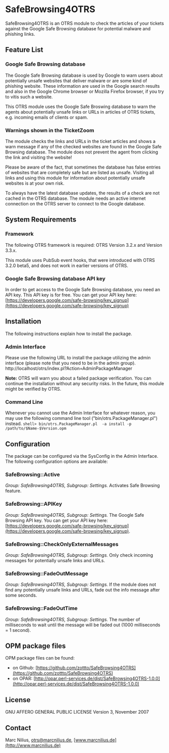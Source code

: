 SafeBrowsing4OTRS
=================

SafeBrowsing4OTRS is an OTRS module to check the articles of your tickets against the Google Safe Browsing database for potential malware and phishing links.

Feature List
------------
### Google Safe Browsing database
The Google Safe Browsing database is used by Google to warn users about potentially unsafe websites that deliver
malware or are some kind of phishing website. These information are used in the Google search results and also
in the Google Chrome browser or Mozilla Firefox browser, if you try to vitis such a website.

This OTRS module uses the Google Safe Broswing database to warn the agents about potentially unsafe links or
URLs in articles of OTRS tickets, e.g. incoming emails of clients or spam.

### Warnings shown in the TicketZoom
The module checks the links and URLs in the ticket articles and shows a warn message if any of the checked websites
are found in the Google Safe Browsing database. The module does not prevent the agent from clicking the link and
visiting the website!

Please be aware of the fact, that sometimes the database has false entries of websites that are completely safe but
are listed as unsafe. Visiting all links and using this module for information about potentially unsafe websites is
at your own risk.

To always have the latest database updates, the results of a check are not cached in the OTRS database. The module
needs an active internet connection on the OTRS server to connect to the Google database.

System Requirements
-------------------
### Framework
The following OTRS framework is required:
OTRS Version 3.2.x and Version 3.3.x.

This module uses PubSub event hooks, that were introduced with OTRS 3.2.0 beta5, and does not work in earlier
versions of OTRS.

### Google Safe Browsing database API key
In order to get access to the Google Safe Browsing database, you need an API key. This API key is for free.
You can get your API key here: [https://developers.google.com/safe-browsing/key_signup](https://developers.google.com/safe-browsing/key_signup)

Installation
------------
The following instructions explain how to install the package.


### Admin Interface
Please use the following URL to install the package utilizing the admin interface (please note that you need to be in the admin group).
http://localhost/otrs/index.pl?Action=AdminPackageManager

**Note:** OTRS will warn you about a failed package verification. You can continue the installation without any
security risks. In the future, this module might be verified by OTRS.


### Command Line
Whenever you cannot use the Admin Interface for whatever reason, you may use the following command line tool
("bin/otrs.PackageManager.pl") instead.
`shell> bin/otrs.PackageManager.pl  -a install -p /path/to/$Name-$Version.opm`

Configuration
-------------
The package can be configured via the SysConfig in the Admin Interface. The following configuration options are available:

### SafeBrowsing::Active
*Group: SafeBrowsing4OTRS, Subgroup: Settings.*
Activates Safe Browsing feature.

### SafeBrowsing::APIKey
*Group: SafeBrowsing4OTRS, Subgroup: Settings.*
The Google Safe Browsing API key. You can get your API key here: [https://developers.google.com/safe-browsing/key_signup](https://developers.google.com/safe-browsing/key_signup).

### SafeBrowsing::CheckOnlyExternalMessages
*Group: SafeBrowsing4OTRS, Subgroup: Settings.*
Only check incoming messages for potentially unsafe links and URLs.

### SafeBrowsing::FadeOutMessage
*Group: SafeBrowsing4OTRS, Subgroup: Settings.*
If the module does not find any potentially unsafe links and URLs, fade out the info message after some seconds.

### SafeBrowsing::FadeOutTime
*Group: SafeBrowsing4OTRS, Subgroup: Settings.*
The number of milliseconds to wait until the message will be faded out (1000 milliseconds = 1 second).

OPM package files
-----------------
OPM package files can be found:

- on Github: [https://github.com/zottto/SafeBrowsing4OTRS](https://github.com/zottto/SafeBrowsing4OTRS)
- on OPAR: [http://opar.perl-services.de/dist/SafeBrowsing4OTRS-1.0.0](http://opar.perl-services.de/dist/SafeBrowsing4OTRS-1.0.0)

License
-------
GNU AFFERO GENERAL PUBLIC LICENSE Version 3, November 2007

Contact
-------
Marc Nilius, otrs@marcnilius.de, [www.marcnilius.de](http://www.marcnilius.de)